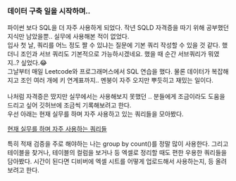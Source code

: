 ###  데이터 구축 일을 시작하며..
<div>

파이썬 보다 SQL을 더 자주 사용하게 되었다. 작년 SQLD 자격증을 따기 위해 공부했던 지식만 남았을뿐.. 실무에 사용해본 적이 없었다. \
입사 첫 날, 쿼리를 어느 정도 짤 수 있냐는 질문에 기본 쿼리 작성할 수 있을 것 같다. 했더니 조인과 서브 쿼리도 기본적으로 가능하시겠네요. 했을 때 순간 서브쿼리가 뭐였지..? 싶었다.😂 \
그날부터 매일 Leetcode와 프로그래머스에서 SQL 연습을 했다. 물론 데이터가 복잡해지고 조인 여러 개에 키 연계표까지.. 멘붕이 자주 오지만 뿌듯히고 재밌는 일이다. \
\
나처럼 자격증은 땄지만 실무에서는 사용해보지 못했던 .. 분들에게 조금이라도 도움을 드리고 싶어 깃허브에 조금씩 기록해보려고 한다. \
우선 아래는 현재 실무를 하며 자주 사용하고 있는 쿼리들을 모아봤다. 

</div>

[현재 실무를 하며 자주 사용하는 쿼리들](https://github.com/minkyunglee1012/Practice_Collection/blob/master/SQL/%EC%9E%90%EC%A3%BC%20%EC%82%AC%EC%9A%A9%ED%95%98%EB%8A%94%20%EC%BF%BC%EB%A6%AC%EB%93%A4_20240911.sql)
 
<div> 
특히 적재 검증을 주로 해야하는 나는 group by count()를 정말 많이 사용한다. 
그리고 테이블을 찾거나, 테이블의 컬럼을 보거나 등 엑셀로 정리할 때도 편한 우용한 쿼리들을 담아봤다.
시간이 된다면 디비버에 엑셀 시트를 어떻게 업로드해서 사용하는지, 등 올려보려고 한다.
</div>

